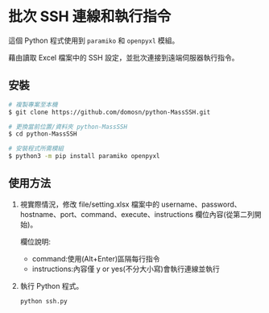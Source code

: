 # 批次 SSH 連線和執行指令

這個 Python 程式使用到 `paramiko` 和 `openpyxl` 模組。

藉由讀取 Excel 檔案中的 SSH 設定，並批次連接到遠端伺服器執行指令。

## 安裝
```bash
# 複製專案至本機
$ git clone https://github.com/domosn/python-MassSSH.git

# 更換當前位置/資料夾 python-MassSSH
$ cd python-MassSSH

# 安裝程式所需模組
$ python3 -m pip install paramiko openpyxl
```

## 使用方法

1. 視實際情況，修改 file/setting.xlsx 檔案中的 username、password、hostname、port、command、execute、instructions 欄位內容(從第二列開始)。

    欄位說明:
    - command:使用(Alt+Enter)區隔每行指令
    - instructions:內容僅 y or yes(不分大小寫)會執行連線並執行

2. 執行 Python 程式。
    ```bash
    python ssh.py
    ```